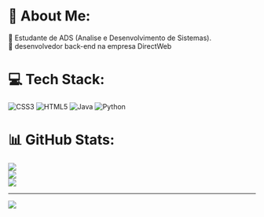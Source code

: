 # 💫 About Me:
🚀 Estudante de ADS (Analise e Desenvolvimento de Sistemas).<br>🙌 desenvolvedor back-end na empresa DirectWeb


# 💻 Tech Stack:
![CSS3](https://img.shields.io/badge/css3-%231572B6.svg?style=for-the-badge&logo=css3&logoColor=white) ![HTML5](https://img.shields.io/badge/html5-%23E34F26.svg?style=for-the-badge&logo=html5&logoColor=white) ![Java](https://img.shields.io/badge/java-%23ED8B00.svg?style=for-the-badge&logo=openjdk&logoColor=white) ![Python](https://img.shields.io/badge/python-3670A0?style=for-the-badge&logo=python&logoColor=ffdd54)
# 📊 GitHub Stats:
![](https://github-readme-stats.vercel.app/api?username=ThiagoConegin&theme=dark&hide_border=false&include_all_commits=false&count_private=false)<br/>
![](https://github-readme-streak-stats.herokuapp.com/?user=ThiagoConegin&theme=dark&hide_border=false)<br/>
![](https://github-readme-stats.vercel.app/api/top-langs/?username=ThiagoConegin&theme=dark&hide_border=false&include_all_commits=false&count_private=false&layout=compact)

---
[![](https://visitcount.itsvg.in/api?id=ThiagoConegin&icon=0&color=0)](https://visitcount.itsvg.in)

<!-- Proudly created with GPRM ( https://gprm.itsvg.in ) -->
